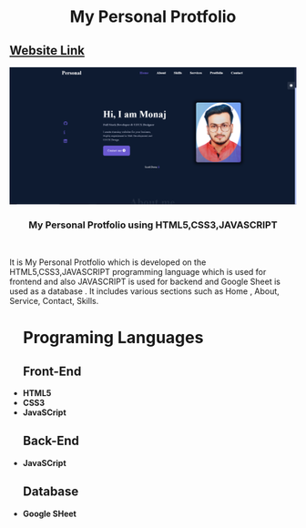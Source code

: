 <h1 align ="center">My Personal Protfolio</h1>
<h2><a href="https://hyperdevil-x.github.io/Business/" target="_blank">Website Link</a></h2>
<img src="cover.PNG">
 <h3  align ="center"><b>My Personal Protfolio using HTML5,CSS3,JAVASCRIPT</b></h3>
 <br>
<p>It is My Personal Protfolio which  is developed on the HTML5,CSS3,JAVASCRIPT programming language which is used for frontend and also JAVASCRIPT is used for backend and  Google Sheet is used as a database . It includes various sections such as  Home , About, Service, Contact, Skills.</p>
<ul>
 <h1><b>Programing Languages<b></h1>
<h2><b>Front-End</b></h2>
<li>HTML5</li>
 <li>CSS3</li>
 <li>JavaSCript</li>
</ul>
<ul>
<h2><b> Back-End </b></h2>
 <li>JavaSCript</li>
</ul>
<ul>
<h2><b>Database</b></h2>
 <li>Google SHeet</li>
</ul>

